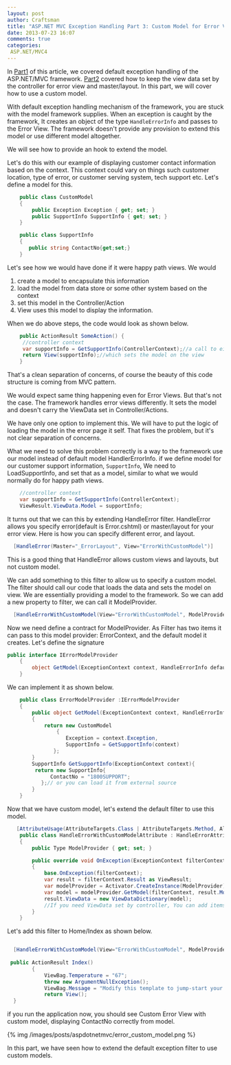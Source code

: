 ```yaml
---
layout: post
author: Craftsman
title: "ASP.NET MVC Exception Handling Part 3: Custom Model for Error View"
date: 2013-07-23 16:07
comments: true
categories:
 ASP.NET/MVC4
---
```

 
In [Part1](/blog/2013/07/18/asp-dot-net-exception-handling-explained) of this article, we covered default exception handling of the ASP.NET/MVC framework.
[Part2](/blog/2013/07/18/asp-dot-net-mvc4-global-error-handling/) covered how to keep the view data set by the controller for error view and master/layout.
 In this part, we will cover how to use a custom model.

   With default exception handling mechanism of the framework, you are stuck with the model framework supplies. When an exception is caught by the framework, It creates an object of the type ```HandleErrorInfo``` 
and passes to the Error View.
 The framework doesn't provide any provision to extend this model or use different model altogether. 

We will see how to provide an hook to extend the model. 

 <!-- more -->
Let's do this with our example of displaying customer contact information based on the context. This context could vary on things such customer location, type of error, or customer serving system, tech support etc. 
Let's define a model for this.
     
``` csharp CustomModel 
    public class CustomModel
    {
        public Exception Exception { get; set; }
        public SupportInfo SupportInfo { get; set; }
    }

    public class SupportInfo
    {
       public string ContactNo{get;set;}
    }
```
Let's see how we would have done if it were happy path views. 
We would

1. create a model to encapsulate this information
2. load the model from data store or some other system based on the context 
3. set this model in the Controller/Action
4. View uses this model to display the information.

When we do above steps, the code would look as shown below.

``` csharp
    public ActionResult SomeAction() {
     //controller context
     var supportInfo = GetSupportInfo(ControllerContext);//a call to either your repo, or service
     return View(supportInfo);//which sets the model on the view
    }
``` 
  That's a clean separation of concerns, of course the beauty of this code structure is coming from MVC pattern. 

  We would expect same thing happening even for Error Views. But that's not the case. The framework handles error views differently. It sets the model and doesn't carry the ViewData set in Controller/Actions. 
 
   We have only one option to implement this. We will have to put the logic of loading the model in the error page it self. That fixes the problem, but it's not clear separation of concerns.

   What we need to solve this problem correctly is a way to the framework use our model instead of default model HandlerErrorInfo.
 if we define model for our customer support information, 
  ```SupportInfo```, 
   We need to LoadSupportInfo, and set that as a model, similar to what we would normally do for happy path views.
``` csharp
    //controller context
    var supportInfo = GetSupportInfo(ControllerContext);
    ViewResult.ViewData.Model = supportInfo;
``` 
   
It turns out that we can this by extending HandleError filter. 
   HandleError allows you specify error(default is Error.cshtml) or master/layout for your error view. Here is how you can specify different error, and layout.

``` csharp   
  [HandleError(Master="_ErrorLayout", View="ErrorWithCustomModel")]
```   
  This is a good thing that HandleError allows custom views and layouts, but not custom model.  

 We can add something to this filter to allow us to specify a custom model.
The filter should call our code that loads the data and sets the model on view.
We are essentially providing a model to the framework. So we can add a new property to filter, we can call it ModelProvider.


``` csharp   
  [HandleErrorWithCustomModel(View="ErrorWithCustomModel", ModelProvider=typeof(ErrorModelProvider))]
```

  Now we need define a contract for ModelProvider. 
As Filter has two items it can pass to this model provider: ErrorContext, and the default model it creates. Let's define the signature

``` csharp contract 
public interface IErrorModelProvider
    {
        object GetModel(ExceptionContext context, HandleErrorInfo defaultModel);
    }
```

We can implement it as shown below.
  
``` csharp implementation 
    public class ErrorModelProvider :IErrorModelProvider
    {
        public object GetModel(ExceptionContext context, HandleErrorInfo defaultModel)
        {
            return new CustomModel
                {
                   Exception = context.Exception,
                   SupportInfo = GetSupportInfo(context) 
               };
        }
        SupportInfo GetSupportInfo(ExceptionContext context){
         return new SupportInfo{ 
              ContactNo = "1800SUPPORT"; 
           };// or you can load it from external source
        }
    }
```
 Now that we have custom model, let's extend the default filter to use this model.

``` csharp 
   [AttributeUsage(AttributeTargets.Class | AttributeTargets.Method, AllowMultiple = true, Inherited = true)]
    public class HandleErrorWithCustomModelAttribute : HandleErrorAttribute
    {
        public Type ModelProvider { get; set; }

        public override void OnException(ExceptionContext filterContext)
        {
            base.OnException(filterContext);
            var result = filterContext.Result as ViewResult;
            var modelProvider = Activator.CreateInstance(ModelProvider) as IErrorModelProvider;
            var model = modelProvider.GetModel(filterContext, result.Model as HandleErrorInfo);
            result.ViewData = new ViewDataDictionary(model);
            //If you need ViewData set by controller, You can add items of Controller.ViewData to View's ViewData.
        }
    }
```

Let's add this filter to Home/Index as shown below.

```  csharp HomeController.cs

  [HandleErrorWithCustomModel(View="ErrorWithCustomModel", ModelProvider = typeof(ErrorModelProvider))]
      
 public ActionResult Index()
        {
            ViewBag.Temperature = "67";
            throw new ArgumentNullException();
            ViewBag.Message = "Modify this template to jump-start your ASP.NET MVC application.";
            return View();
  }
```

if you run the application now, you should see Custom Error View with custom model, displaying ContactNo correctly from model.

{% img /images/posts/aspdotnetmvc/error_custom_model.png %}

  In this part, we have seen how to extend the default exception filter to use custom models.
